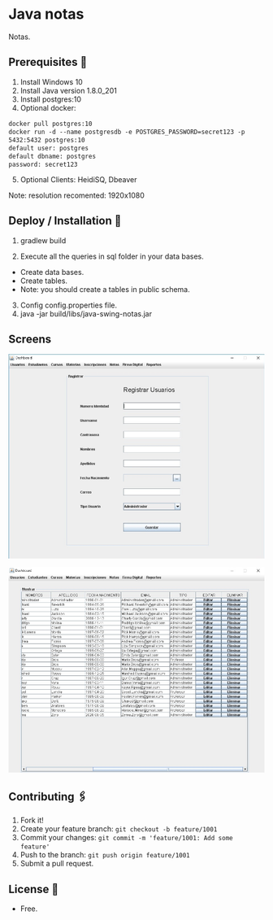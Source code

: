 # Java notas

Notas.

## Prerequisites 🚀

1. Install Windows 10
2. Install Java version 1.8.0_201
3. Install postgres:10
4. Optional docker:

```
docker pull postgres:10
docker run -d --name postgresdb -e POSTGRES_PASSWORD=secret123 -p 5432:5432 postgres:10
default user: postgres
default dbname: postgres
password: secret123
```

5. Optional Clients: HeidiSQ, Dbeaver

Note: resolution recomented: 1920x1080

## Deploy / Installation 🔧

1. gradlew build

2. Execute all the queries in sql folder in your data bases.

- Create data bases.
- Create tables.
- Note: you should create a tables in public schema.

3. Config config.properties file.
4. java -jar build/libs/java-swing-notas.jar

## Screens

<p align="center">
  <img src="documentation/ui-users-modal.jpg">
</p>

<p align="center">
  <img src="documentation/ui-users-table.jpg">
</p>

## Contributing 🖇️

1. Fork it!
2. Create your feature branch: `git checkout -b feature/1001`
3. Commit your changes: `git commit -m 'feature/1001: Add some feature'`
4. Push to the branch: `git push origin feature/1001`
5. Submit a pull request.

## License 📄

- Free.
